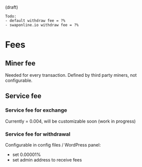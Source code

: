 (draft)
```
Todo:
- default withdraw fee = ?%
- swaponline.io withdraw fee = ?%
```

# Fees

## Miner fee

Needed for every transaction. Defined by third party miners, not configurable.


## Service fee

### Service fee for exchange

Currently = 0.004, will be customizable soon (work in progress)


### Service fee for withdrawal

Configurable in config files / WordPress panel:
- set 0.00001%
- set admin address to receive fees
